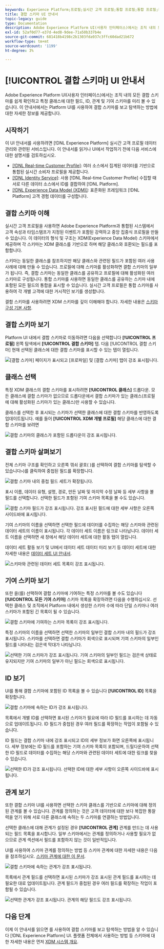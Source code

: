 ```yaml
---
keywords: Experience Platform;프로필;실시간 고객 프로필;통합 프로필;통합 프로필;통합;프로필;rtcp;프로필 사용;프로필 사용;결합 스키마;UNION PROFILE;결합 프로필
title: 결합 스키마 UI 안내서
topic-legacy: guide
type: Documentation
description: Adobe Experience Platform UI(사용자 인터페이스)에서는 조직 내의 모든 결합 스키마를 쉽게 확인하고 특정 클래스에 대한 필드, ID, 관계 및 기여 스키마를 미리 볼 수 있습니다. 이 안내서에서는 Platform UI를 사용하여 결합 스키마를 보고 탐색하는 방법에 대한 자세한 정보를 제공합니다.
exl-id: 52af0d77-e37d-4ed8-9dee-71a50b337b4e
source-git-commit: 681418b4198c2b1303fda937c3ffc60dad21b672
workflow-type: tm+mt
source-wordcount: '1199'
ht-degree: 3%

---
```


# [!UICONTROL 결합 스키마] UI 안내서

Adobe Experience Platform UI(사용자 인터페이스)에서는 조직 내의 모든 결합 스키마를 쉽게 확인하고 특정 클래스에 대한 필드, ID, 관계 및 기여 스키마를 미리 볼 수 있습니다. 이 안내서에서는 Platform UI를 사용하여 결합 스키마를 보고 탐색하는 방법에 대한 자세한 정보를 제공합니다.

## 시작하기

이 UI 안내서를 사용하려면 [!DNL Experience Platform] 실시간 고객 프로필 데이터 관리와 관련된 서비스입니다. 이 안내서를 읽거나 UI에서 작업하기 전에 다음 서비스에 대한 설명서를 검토하십시오.

* [[!DNL Real-time Customer Profile]](../home.md): 여러 소스에서 집계된 데이터를 기반으로 통합된 실시간 소비자 프로필을 제공합니다.
* [[!DNL Identity Service]](../../identity-service/home.md): 사용 [!DNL Real-time Customer Profile] 수집할 때 서로 다른 데이터 소스에서 ID를 결합하여 [!DNL Platform].
* [[!DNL Experience Data Model (XDM)]](../../xdm/home.md): 표준화된 프레임워크 [!DNL Platform] 고객 경험 데이터를 구성합니다.

## 결합 스키마 이해

실시간 고객 프로필을 사용하면 Adobe Experience Platform과 통합된 시스템에서 고객 속성과 타임스탬프가 지정된 이벤트가 포함된 강력하고 중앙 집중식 프로필을 만들 수 있습니다. 이 데이터의 형식 및 구조는 XDM(Experience Data Model) 스키마에서 제공하며 각 스키마는 XDM 클래스를 기반으로 하며 해당 클래스와 호환되는 필드를 포함합니다.

스키마는 동일한 클래스를 참조하지만 해당 클래스와 관련된 필드가 포함된 여러 사용 사례에 대해 만들 수 있습니다. 프로필에 대해 스키마를 활성화하면 결합 스키마의 일부가 됩니다. 즉, 결합 스키마는 동일한 클래스를 공유하고 프로필에 대해 활성화된 여러 스키마로 구성됩니다. 통합 스키마를 사용하면 동일한 클래스를 공유하는 스키마 내에 포함된 모든 필드의 통합을 표시할 수 있습니다. 실시간 고객 프로필은 통합 스키마를 사용하여 각 개별 고객에 대한 거시적인 보기를 생성합니다.

결합 스키마를 사용하려면 XDM 스키마를 깊이 이해해야 합니다. 자세한 내용은 [스키마 구성 기본 사항](../../xdm/schema/composition.md).

## 결합 스키마 보기

Platform UI 내에서 결합 스키마로 이동하려면 다음을 선택합니다 **[!UICONTROL 프로필]** 왼쪽 탐색에서 **[!UICONTROL 결합 스키마]** 탭. 다음 [!UICONTROL 결합 스키마] 현재 선택된 클래스에 대한 결합 스키마를 표시할 수 있는 탭이 열립니다.

![[결합 스키마] 페이지가 표시되고 [프로파일] 및 [결합 스키마] 탭이 강조 표시됩니다.](../images/union-schema/landing.png)

## 클래스 선택

특정 XDM 클래스의 결합 스키마를 표시하려면 **[!UICONTROL 클래스]** 드롭다운. 모든 클래스에 결합 스키마가 없으므로 드롭다운에서 결합 스키마가 있는 클래스(프로필에 대해 활성화된 스키마가 있는 클래스)만 사용할 수 있습니다.

클래스를 선택한 후 표시되는 스키마가 선택한 클래스에 대한 결합 스키마를 반영하도록 업데이트됩니다. 예를 들어 **[!UICONTROL XDM 개별 프로필]** 해당 클래스에 대한 결합 스키마를 보려면

![결합 스키마의 클래스가 포함된 드롭다운이 강조 표시됩니다.](../images/union-schema/class.png)

## 결합 스키마 살펴보기

전체 스키마 구조를 확인하고 오른쪽 꺾쇠 괄호( )를 선택하여 결합 스키마를 탐색할 수 있습니다`>`)를 클릭하여 중첩된 필드를 확장합니다.

![결합 스키마 내의 중첩 필드 세트가 확장됩니다.](../images/union-schema/explore.png)

표시 이름, 데이터 유형, 설명, 경로, 만든 날짜 및 마지막 수정 날짜 등 세부 사항을 볼 필드를 선택합니다. 선택한 필드가 포함된 기여 스키마 목록을 볼 수도 있습니다.

![결합 스키마 필드가 강조 표시됩니다. 강조 표시된 필드에 대한 세부 사항은 오른쪽 사이드바에 표시됩니다.](../images/union-schema/explore-field.png)

기여 스키마의 이름을 선택하면 선택한 필드에 데이터를 수집하는 해당 스키마와 관련된 데이터 세트의 이름이 표시됩니다. 각 데이터 세트 이름은 링크로 나타납니다. 데이터 세트 이름을 선택하면 새 창에서 해당 데이터 세트에 대한 활동 탭이 열립니다.

데이터 세트 활동 보기 및 UI에서 데이터 세트 데이터 미리 보기 등 데이터 세트에 대한 자세한 내용은 [데이터 세트 UI 안내서](../../catalog/datasets/user-guide.md).

![스키마와 관련된 데이터 세트 목록이 강조 표시됩니다.](../images/union-schema/datasets.png)

## 기여 스키마 보기

또한 을(를) 선택하여 결합 스키마에 기여하는 특정 스키마를 볼 수도 있습니다 **[!UICONTROL 모든 기여 스키마]** 스키마 목록을 확장하려면 다음을 수행하십시오. 선택한 클래스 및 조직에서 Platform 내에서 생성한 스키마 수에 따라 단일 스키마나 여러 스키마가 포함된 긴 목록이 될 수 있습니다.

![결합 스키마에 기여하는 스키마 목록이 강조 표시됩니다.](../images/union-schema/contributing-schemas.png)

특정 스키마의 이름을 선택하면 선택한 스키마의 일부인 결합 스키마 내의 필드가 강조 표시됩니다. 스키마를 선택하면 결합 스키마가 회색으로 표시되며 기여 스키마의 일부인 필드를 나타내는 검은색 막대가 나타납니다.

![선택한 기여 스키마가 강조 표시됩니다. 기여 스키마의 일부인 필드는 검은색 상태로 유지되지만 기여 스키마의 일부가 아닌 필드는 회색으로 표시됩니다.](../images/union-schema/select-schema.png)

## ID 보기

UI를 통해 결합 스키마에 포함된 ID 목록을 볼 수 있습니다 **[!UICONTROL ID]** 목록을 확장합니다.

![결합 스키마에 속하는 ID가 강조 표시됩니다.](../images/union-schema/identities.png)

목록에서 개별 ID를 선택하면 표시된 스키마가 필요에 따라 ID 필드를 표시하는 데 자동으로 업데이트됩니다. ID 필드가 중첩된 경우 여러 필드를 확장하는 작업이 포함될 수 있습니다.

ID 필드는 결합 스키마 내에 강조 표시되고 ID의 세부 정보가 화면 오른쪽에 표시됩니다. 세부 정보에는 ID 필드를 포함하는 기여 스키마 목록이 포함되며, 드릴다운하여 선택한 ID 필드로 데이터를 수집하는 해당 스키마와 관련된 데이터 세트에 대한 링크를 찾을 수 있습니다.

![선택한 ID가 강조 표시됩니다. 선택한 ID에 대한 세부 사항이 오른쪽 사이드바에 표시됩니다.](../images/union-schema/select-identity.png)

## 관계 보기

또한 결합 스키마 UI를 사용하면 선택한 스키마 클래스를 기반으로 스키마에 대해 정의된 관계를 볼 수 있습니다. 관계를 정의하는 것은 고객 데이터에 대한 보다 복잡한 통찰력을 얻기 위해 서로 다른 클래스에 속하는 두 스키마를 연결하는 방법입니다.

선택한 클래스에 대해 관계가 설정된 경우 **[!UICONTROL 관계]** 관계를 만드는 데 사용되는 필드 목록을 표시합니다. 일부 스키마에서는 관계를 정의하거나 사용할 필요가 없으므로 관계 섹션에서 필드를 포함하지 않는 것이 일반적입니다.

UI를 사용하여 스키마 관계를 정의하는 방법 등 스키마 관계에 대한 자세한 내용은 다음을 참조하십시오. [스키마 관계에 대한 이 문서](../../xdm/tutorials/relationship-ui.md).

![결합 스키마에 속하는 관계가 강조 표시됩니다.](../images/union-schema/relationships.png)

목록에서 관계 필드를 선택하면 표시된 스키마가 강조 표시된 관계 필드를 표시하는 데 필요한 대로 업데이트됩니다. 관계 필드가 중첩된 경우 여러 필드를 확장하는 작업이 포함될 수 있습니다.

![선택한 관계가 강조 표시됩니다. 관계의 해당 필드도 강조 표시됩니다.](../images/union-schema/select-relationship.png)

## 다음 단계

이제 이 안내서를 읽으면 를 사용하여 결합 스키마를 보고 탐색하는 방법을 알 수 있습니다 [!DNL Experience Platform] UI. 플랫폼 전체에서 사용하는 방법 등 스키마에 대한 자세한 내용은 먼저 [XDM 시스템 개요](../../xdm/home.md).
